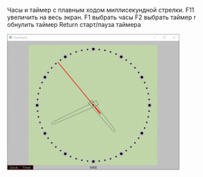 Часы и таймер с плавным ходом миллисекундной стрелки. 
F11 увеличить на весь экран.
F1 выбрать часы
F2 выбрать таймер
r обнулить таймер
Return старт/пауза таймера

<img alt="demo screenshot" src="assets/clock.png" width="400"/>
